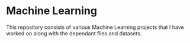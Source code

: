 # Machine Learning

This repository consists of various Machine Learning projects that I have worked on along with the dependant files and datasets.
